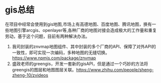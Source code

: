 # gis总结

在项目中经常会使用到gis地图,市场上有高德地图、百度地图、腾讯地图，换有一些地图引擎arcgis、openlayer等,各种厂商的地图对接会造成极大的工作量和重复劳动，基于这个问题，目前有两种解决办法。

1. 我司封装的znvmap地图组件、其中封装的多个厂商的API、保障了对外API的一致性，即可实现一次编码，多种地图的无缝切换。<https://www.npmjs.com/package/znvmap>
2. 盛政老师的greengis，开发一套新的gisAPI，但是通过一个巧妙的方法将greengis的图层和地图图层关联。<https://www.zhihu.com/people/sheng-zheng-10/zvideos>

